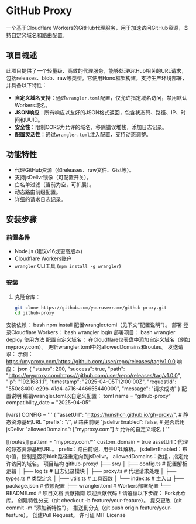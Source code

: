 # GitHub Proxy

一个基于Cloudflare Workers的GitHub代理服务，用于加速访问GitHub资源，支持自定义域名和路由配置。

## 项目概述

此项目提供了一个轻量级、高效的代理服务，能够处理GitHub相关的URL请求，包括releases、blob、raw等类型。它使用Hono框架构建，支持生产环境部署，并具备以下特性：
- **自定义域名支持**：通过`wrangler.toml`配置，仅允许指定域名访问，禁用默认Workers域名。
- **JSON响应**：所有响应以友好的JSON格式返回，包含状态码、路径、IP、时间和UUID。
- **安全性**：限制CORS为允许的域名，移除错误堆栈，添加日志记录。
- **配置灵活性**：通过`wrangler.toml`注入配置，支持动态调整。

## 功能特性

- 代理GitHub资源（如releases、raw文件、Gist等）。
- 支持jsDelivr镜像（可配置开关）。
- 白名单过滤（当前为空，可扩展）。
- 动态路由前缀配置。
- 详细的请求日志记录。

## 安装步骤

### 前置条件
- Node.js (建议v16或更高版本)
- Cloudflare Workers账户
- `wrangler` CLI工具 (`npm install -g wrangler`)

### 安装
1. 克隆仓库：
   ```bash
   git clone https://github.com/yourusername/github-proxy.git
   cd github-proxy
安装依赖：
bash
npm install
配置wrangler.toml（见下文“配置说明”）。
部署
登录Cloudflare Workers：
bash
wrangler login
部署项目：
bash
wrangler deploy
使用方法
配置自定义域名：
在Cloudflare仪表盘中添加自定义域名（例如myproxy.com）。
更新wrangler.toml中的allowedDomains和routes。
发送请求：
示例：https://myproxy.com/https://github.com/user/repo/releases/tag/v1.0.0
响应：
json
{
  "status": 200,
  "success": true,
  "path": "https://myproxy.com/https://github.com/user/repo/releases/tag/v1.0.0",
  "ip": "192.168.1.1",
  "timestamp": "2025-04-05T12:00:00Z",
  "requestId": "550e8400-e29b-41d4-a716-446655440000",
  "message": "请求成功"
}
配置说明
编辑wrangler.toml以自定义配置：
toml
name = "github-proxy"
compatibility_date = "2025-04-05"

[vars]
CONFIG = '''
{
  "assetUrl": "https://hunshcn.github.io/gh-proxy/",  # 静态资源基础URL
  "prefix": "/",                                       # 路由前缀
  "jsdelivrEnabled": false,                            # 是否启用jsDelivr
  "allowedDomains": ["myproxy.com"]                    # 允许的自定义域名
}
'''

[[routes]]
pattern = "myproxy.com/*"
custom_domain = true
assetUrl：代理的静态资源基础URL。
prefix：路由前缀，用于URL解析。
jsdelivrEnabled：布尔值，控制是否将blob路径重定向到jsDelivr。
allowedDomains：数组，指定允许访问的域名。
项目结构
github-proxy/
├── src/
│   ├── config.ts      # 配置解析逻辑
│   ├── log.ts         # 日志记录模块
│   ├── proxy.ts       # 代理请求处理
│   ├── types.ts       # 类型定义
│   ├── utils.ts       # 工具函数
│   └── index.ts       # 主入口
├── package.json       # 依赖配置
├── wrangler.toml      # Workers部署配置
└── README.md          # 项目文档
贡献指南
欢迎贡献代码！请遵循以下步骤：
Fork此仓库。
创建特性分支（git checkout -b feature/your-feature）。
提交更改（git commit -m "添加新特性"）。
推送到分支（git push origin feature/your-feature）。
创建Pull Request。
许可证
MIT License
